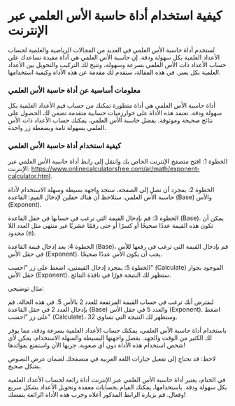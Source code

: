 كيفية استخدام أداة حاسبة الأس العلمي عبر الإنترنت
=================================================

تُستخدم أداة حاسبة الأس العلمي في العديد من المجالات الرياضية والعلمية لحساب الأعداد العلمية بكل سهولة ودقة. إن حاسبة الأس العلمي هي أداة مفيدة تساعدك على حساب الأعداد ذات الأس العلمي بسرعة وسهولة، وتتيح لك التركيب والتحويل بين الأعداد العلمية بكل يسر. في هذه المقالة، سنقدم لك مقدمة عن هذه الأداة وكيفية استخدامها.

### معلومات أساسية عن أداة حاسبة الأس العلمي

أداة حاسبة الأس العلمي هي أداة متطورة تمكنك من حساب قيم الأعداد العلمية بكل سهولة ودقة. تعتمد هذه الأداة على خوارزميات حسابية متقدمة تضمن لك الحصول على نتائج صحيحة وموثوقة. بفضل حاسبة الأس العلمي، يمكنك حساب الأعداد ذات الأس العلمي بسهولة تامة وبضغطة زر واحدة.

### كيفية استخدام أداة حاسبة الأس العلمي

الخطوة 1: افتح متصفح الإنترنت الخاص بك وانتقل إلى رابط أداة حاسبة الأس العلمي عبر الإنترنت: <https://www.onlinecalculatorsfree.com/ar/math/exponent-calculator.html>.

الخطوة 2: بمجرد أن تصل إلى الصفحة، ستجد واجهة بسيطة وسهلة الاستخدام لأداة حاسبة الأس العلمي. ستلاحظ أن هناك حقلين لإدخال القيم: القاعدة (Base) والأس (Exponent).

الخطوة 3: قم بإدخال القيمة التي ترغب في حسابها في حقل القاعدة (Base). يمكن أن تكون هذه القيمة عددًا صحيحًا أو كسرًا أو حتى رقمًا عشريًا غير منتهي مثل العدد اللا محدود (e).

الخطوة 4: بعد إدخال قيمة القاعدة (Base)، قم بإدخال القيمة التي ترغب في رفعها للأس في حقل الأس (Exponent). يجب أن يكون الأس عددًا صحيحًا.

الخطوة 5: بمجرد إدخال القيمتين، اضغط على زر "احسب" (Calculate) الموجود بجوار حقل الأس (Exponent). ستظهر لك النتيجة فورًا في نافذة النتائج.

مثال توضيحي:

لنفترض أنك ترغب في حساب القيمة المرتفعة للعدد 2 بالأس 5. في هذه الحالة، قم بإدخال العدد 2 في حقل القاعدة (Base) والعدد 5 في حقل الأس (Exponent). اضغط على زر "احسب" (Calculate)، وستظهر لك النتيجة التي تساوي 32.

باستخدام أداة حاسبة الأس العلمي، يمكنك حساب الأعداد العلمية بسرعة ودقة، مما يوفر لك الكثير من الوقت والجهد. بفضل واجهتها البسيطة والسهلة الاستخدام، يمكن لأي شخص استخدام هذه الأداة دون أي صعوبة. جربها الآن واستمتع بفوائدها!

لاحظ: قد تحتاج إلى تفعيل خيارات اللغة العربية في متصفحك لضمان عرض النصوص بشكل صحيح.

في الختام، يعتبر أداة حاسبة الأس العلمي عبر الإنترنت أداة رائعة لحساب الأعداد العلمية بكل سهولة ودقة. باستخدامها، يمكنك القيام بحسابات معقدة وتحويل الأعداد بشكل سريع وفعال. قم بزيارة الرابط المذكور أعلاه وجرب هذه الأداة الرائعة بنفسك!